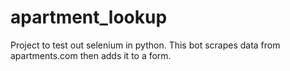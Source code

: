 # apartment_lookup
Project to test out selenium in python. This bot scrapes data from apartments.com then adds it to a form.
